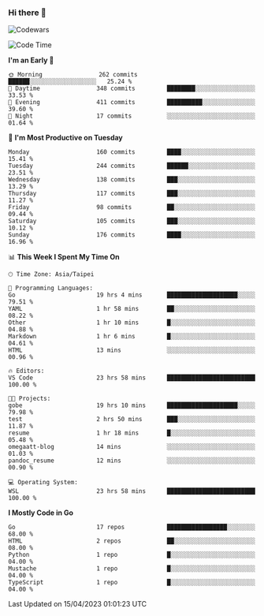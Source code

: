 ### Hi there 👋

![Codewars](https://www.codewars.com/users/omegaatt36/badges/small)

<!--START_SECTION:waka-->
![Code Time](http://img.shields.io/badge/Code%20Time-1%2C040%20hrs%2059%20mins-blue)

**I'm an Early 🐤** 

```text
🌞 Morning                262 commits         ██████░░░░░░░░░░░░░░░░░░░   25.24 % 
🌆 Daytime                348 commits         ████████░░░░░░░░░░░░░░░░░   33.53 % 
🌃 Evening                411 commits         ██████████░░░░░░░░░░░░░░░   39.60 % 
🌙 Night                  17 commits          ░░░░░░░░░░░░░░░░░░░░░░░░░   01.64 % 
```
📅 **I'm Most Productive on Tuesday** 

```text
Monday                   160 commits         ████░░░░░░░░░░░░░░░░░░░░░   15.41 % 
Tuesday                  244 commits         ██████░░░░░░░░░░░░░░░░░░░   23.51 % 
Wednesday                138 commits         ███░░░░░░░░░░░░░░░░░░░░░░   13.29 % 
Thursday                 117 commits         ███░░░░░░░░░░░░░░░░░░░░░░   11.27 % 
Friday                   98 commits          ██░░░░░░░░░░░░░░░░░░░░░░░   09.44 % 
Saturday                 105 commits         ███░░░░░░░░░░░░░░░░░░░░░░   10.12 % 
Sunday                   176 commits         ████░░░░░░░░░░░░░░░░░░░░░   16.96 % 
```


📊 **This Week I Spent My Time On** 

```text
🕑︎ Time Zone: Asia/Taipei

💬 Programming Languages: 
Go                       19 hrs 4 mins       ████████████████████░░░░░   79.51 % 
YAML                     1 hr 58 mins        ██░░░░░░░░░░░░░░░░░░░░░░░   08.22 % 
Other                    1 hr 10 mins        █░░░░░░░░░░░░░░░░░░░░░░░░   04.88 % 
Markdown                 1 hr 6 mins         █░░░░░░░░░░░░░░░░░░░░░░░░   04.61 % 
HTML                     13 mins             ░░░░░░░░░░░░░░░░░░░░░░░░░   00.96 % 

🔥 Editors: 
VS Code                  23 hrs 58 mins      █████████████████████████   100.00 % 

🐱‍💻 Projects: 
gobe                     19 hrs 10 mins      ████████████████████░░░░░   79.98 % 
test                     2 hrs 50 mins       ███░░░░░░░░░░░░░░░░░░░░░░   11.87 % 
resume                   1 hr 18 mins        █░░░░░░░░░░░░░░░░░░░░░░░░   05.48 % 
omegaatt-blog            14 mins             ░░░░░░░░░░░░░░░░░░░░░░░░░   01.03 % 
pandoc_resume            12 mins             ░░░░░░░░░░░░░░░░░░░░░░░░░   00.90 % 

💻 Operating System: 
WSL                      23 hrs 58 mins      █████████████████████████   100.00 % 
```

**I Mostly Code in Go** 

```text
Go                       17 repos            █████████████████░░░░░░░░   68.00 % 
HTML                     2 repos             ██░░░░░░░░░░░░░░░░░░░░░░░   08.00 % 
Python                   1 repo              █░░░░░░░░░░░░░░░░░░░░░░░░   04.00 % 
Mustache                 1 repo              █░░░░░░░░░░░░░░░░░░░░░░░░   04.00 % 
TypeScript               1 repo              █░░░░░░░░░░░░░░░░░░░░░░░░   04.00 % 
```




 Last Updated on 15/04/2023 01:01:23 UTC
<!--END_SECTION:waka-->

<!--
**omegaatt36/omegaatt36** is a ✨ _special_ ✨ repository because its `README.md` (this file) appears on your GitHub profile.

Here are some ideas to get you started:

- 🔭 I’m currently working on ...
- 🌱 I’m currently learning ...
- 👯 I’m looking to collaborate on ...
- 🤔 I’m looking for help with ...
- 💬 Ask me about ...
- 📫 How to reach me: ...
- 😄 Pronouns: ...
- ⚡ Fun fact: ...
-->
